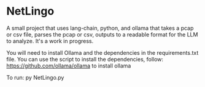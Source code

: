 # NetLingo
A small project that uses lang-chain, python, and ollama that takes a pcap or csv file, parses the pcap or csv, outputs to a readable format for the LLM to analyze. It's a work in progress.

You will need to install Ollama and the dependencies in the requirements.txt file. You can use the script to install the dependencies, follow: https://github.com/ollama/ollama to install ollama

To run: py NetLingo.py

